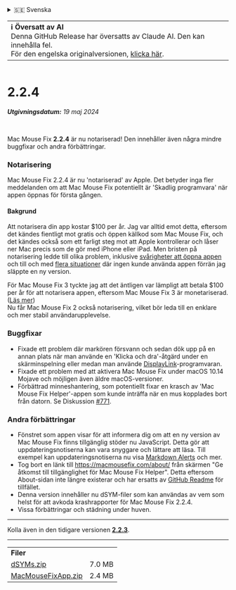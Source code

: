 <details>
<summary>🇸🇪 Svenska</summary>

[🇬🇧 English (GitHub)](https://github.com/noah-nuebling/mac-mouse-fix/releases/tag/2.2.4)\
[🇦🇩 Català](https://redirect.macmousefix.com/?target=mmf-release&tag=2.2.4&locale=ca)\
[🇩🇪 Deutsch](https://redirect.macmousefix.com/?target=mmf-release&tag=2.2.4&locale=de)\
[🇪🇸 Español](https://redirect.macmousefix.com/?target=mmf-release&tag=2.2.4&locale=es)\
[🇫🇷 Français](https://redirect.macmousefix.com/?target=mmf-release&tag=2.2.4&locale=fr)\
[🇮🇩 Indonesia](https://redirect.macmousefix.com/?target=mmf-release&tag=2.2.4&locale=id)\
[🇮🇹 Italiano](https://redirect.macmousefix.com/?target=mmf-release&tag=2.2.4&locale=it)\
[🇭🇺 Magyar](https://redirect.macmousefix.com/?target=mmf-release&tag=2.2.4&locale=hu)\
[🇳🇱 Nederlands](https://redirect.macmousefix.com/?target=mmf-release&tag=2.2.4&locale=nl)\
[🇵🇱 Polski](https://redirect.macmousefix.com/?target=mmf-release&tag=2.2.4&locale=pl)\
[🇧🇷 Português (Brasil)](https://redirect.macmousefix.com/?target=mmf-release&tag=2.2.4&locale=pt-BR)\
[🇵🇹 Português (Portugal)](https://redirect.macmousefix.com/?target=mmf-release&tag=2.2.4&locale=pt-PT)\
[🇷🇴 Română](https://redirect.macmousefix.com/?target=mmf-release&tag=2.2.4&locale=ro)\
**🇸🇪 Svenska**\
[🇻🇳 Tiếng Việt](https://redirect.macmousefix.com/?target=mmf-release&tag=2.2.4&locale=vi)\
[🇹🇷 Türkçe](https://redirect.macmousefix.com/?target=mmf-release&tag=2.2.4&locale=tr)\
[🇨🇿 Čeština](https://redirect.macmousefix.com/?target=mmf-release&tag=2.2.4&locale=cs)\
[🇬🇷 Ελληνικά](https://redirect.macmousefix.com/?target=mmf-release&tag=2.2.4&locale=el)\
[🇷🇺 Русский](https://redirect.macmousefix.com/?target=mmf-release&tag=2.2.4&locale=ru)\
[🇺🇦 Українська](https://redirect.macmousefix.com/?target=mmf-release&tag=2.2.4&locale=uk)\
[🇮🇱 עברית](https://redirect.macmousefix.com/?target=mmf-release&tag=2.2.4&locale=he)\
[🇸🇦 العربية](https://redirect.macmousefix.com/?target=mmf-release&tag=2.2.4&locale=ar)\
[🇮🇳 हिन्दी](https://redirect.macmousefix.com/?target=mmf-release&tag=2.2.4&locale=hi)\
[🇹🇭 ไทย](https://redirect.macmousefix.com/?target=mmf-release&tag=2.2.4&locale=th)\
[🇨🇳 中文 (简体)](https://redirect.macmousefix.com/?target=mmf-release&tag=2.2.4&locale=zh-Hans)\
[🇨🇳 中文 (繁體)](https://redirect.macmousefix.com/?target=mmf-release&tag=2.2.4&locale=zh-Hant)\
[🇭🇰 中文（香港)](https://redirect.macmousefix.com/?target=mmf-release&tag=2.2.4&locale=zh-HK)\
[🇯🇵 日本語](https://redirect.macmousefix.com/?target=mmf-release&tag=2.2.4&locale=ja)\
[🇰🇷 한국어](https://redirect.macmousefix.com/?target=mmf-release&tag=2.2.4&locale=ko)\
[Help translate Mac Mouse Fix to different languages!](https://github.com/noah-nuebling/mac-mouse-fix/discussions/731)
</details>
<table align=><td>
<b>ℹ️ Översatt av AI</b><br>
Denna GitHub Release har översatts av Claude AI. Den kan innehålla fel.<br>
För den engelska originalversionen, <a href="https://github.com/noah-nuebling/mac-mouse-fix/releases/tag/2.2.4">klicka här</a>.
</td></table>

<table></table>

# 2.2.4
***Utgivningsdatum:** 19 maj 2024*

<br>

Mac Mouse Fix **2.2.4** är nu notariserad! Den innehåller även några mindre buggfixar och andra förbättringar.

### **Notarisering**

Mac Mouse Fix 2.2.4 är nu 'notariserad' av Apple. Det betyder inga fler meddelanden om att Mac Mouse Fix potentiellt är 'Skadlig programvara' när appen öppnas för första gången.

#### Bakgrund

Att notarisera din app kostar $100 per år. Jag var alltid emot detta, eftersom det kändes fientligt mot gratis och öppen källkod som Mac Mouse Fix, och det kändes också som ett farligt steg mot att Apple kontrollerar och låser ner Mac precis som de gör med iPhone eller iPad. Men bristen på notarisering ledde till olika problem, inklusive [svårigheter att öppna appen](https://github.com/noah-nuebling/mac-mouse-fix/discussions/114) och till och med [flera situationer](https://github.com/noah-nuebling/mac-mouse-fix/issues/95) där ingen kunde använda appen förrän jag släppte en ny version.

För Mac Mouse Fix 3 tyckte jag att det äntligen var lämpligt att betala $100 per år för att notarisera appen, eftersom Mac Mouse Fix 3 är monetariserad. ([Läs mer](https://redirect.macmousefix.com/?target=mmf-release&tag=3.0.0&locale=sv)) \
Nu får Mac Mouse Fix 2 också notarisering, vilket bör leda till en enklare och mer stabil användarupplevelse.

### **Buggfixar**

- Fixade ett problem där markören försvann och sedan dök upp på en annan plats när man använde en 'Klicka och dra'-åtgärd under en skärminspelning eller medan man använde [DisplayLink](https://www.synaptics.com/products/displaylink-graphics)-programvaran.
- Fixade ett problem med att aktivera Mac Mouse Fix under macOS 10.14 Mojave och möjligen även äldre macOS-versioner.
- Förbättrad minneshantering, som potentiellt fixar en krasch av 'Mac Mouse Fix Helper'-appen som kunde inträffa när en mus kopplades bort från datorn. Se Diskussion [#771](https://github.com/noah-nuebling/mac-mouse-fix/discussions/771).

### **Andra förbättringar**

- Fönstret som appen visar för att informera dig om att en ny version av Mac Mouse Fix finns tillgänglig stöder nu JavaScript. Detta gör att uppdateringsnotiserna kan vara snyggare och lättare att läsa. Till exempel kan uppdateringsnotiserna nu visa [Markdown Alerts](https://github.com/orgs/community/discussions/16925) och mer.
- Tog bort en länk till https://macmousefix.com/about/ från skärmen "Ge åtkomst till tillgänglighet för Mac Mouse Fix Helper". Detta eftersom About-sidan inte längre existerar och har ersatts av [GitHub Readme](https://github.com/noah-nuebling/mac-mouse-fix) för tillfället.
- Denna version innehåller nu dSYM-filer som kan användas av vem som helst för att avkoda krashrapporter för Mac Mouse Fix 2.2.4.
- Vissa förbättringar och städning under huven.

---

Kolla även in den tidigare versionen [**2.2.3**](https://redirect.macmousefix.com/?target=mmf-release&tag=2.2.3&locale=sv).

---

<table align="start">
<tr>
    <td colspan=2>
        <b>Filer</b>
    </td>
</tr>
<tr>
    <td><a href="https://github.com/noah-nuebling/mac-mouse-fix/releases/download/2.2.4/dSYMs.zip">dSYMs.zip</a></td>
    <td>7.0 MB</td>
</tr>
<tr>
    <td><a href="https://github.com/noah-nuebling/mac-mouse-fix/releases/download/2.2.4/MacMouseFixApp.zip">MacMouseFixApp.zip</a></td>
    <td>2.4 MB</td>
</tr>
</table>